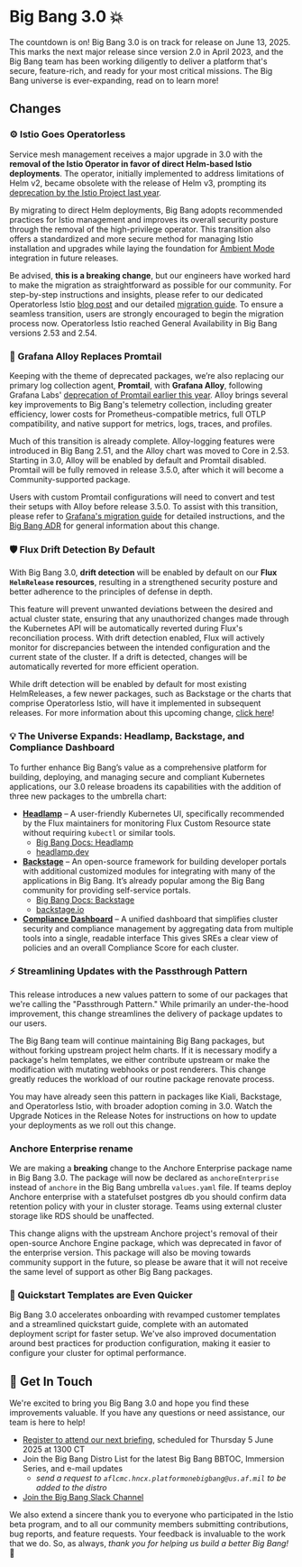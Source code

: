 # Big Bang 3.0 💥

The countdown is on! Big Bang 3.0 is on track for release on June 13, 2025. This marks the next major release since version 2.0 in April 2023, and the Big Bang team has been working diligently to deliver a platform that's secure, feature-rich, and ready for your most critical missions. The Big Bang universe is ever-expanding, read on to learn more!

## Changes

### ⚙️ Istio Goes Operatorless

Service mesh management receives a major upgrade in 3.0 with the **removal of the Istio Operator in favor of direct Helm-based Istio deployments**. The operator, initially implemented to address limitations of Helm v2, became obsolete with the release of Helm v3, prompting its [deprecation by the Istio Project last year](https://istio.io/latest/blog/2024/in-cluster-operator-deprecation-announcement/).

By migrating to direct Helm deployments, Big Bang adopts recommended practices for Istio management and improves its overall security posture through the removal of the high-privilege operator. This transition also offers a standardized and more secure method for managing Istio installation and upgrades while laying the foundation for [Ambient Mode](https://istio.io/latest/docs/ambient/overview/) integration in future releases.

Be advised, **this is a breaking change**, but our engineers have worked hard to make the migration as straightforward as possible for our community. For step-by-step instructions and insights, please refer to our dedicated Operatorless Istio [blog post](./bb-3-0-operatorless-istio-migration.md) and our detailed [migration guide](../docs/migration/migrating-istio-for-bb3.0.md). To ensure a seamless transition, users are strongly encouraged to begin the migration process now. Operatorless Istio reached General Availability in Big Bang versions 2.53 and 2.54.

### 🧰 Grafana Alloy Replaces Promtail

Keeping with the theme of deprecated packages, we’re also replacing our primary log collection agent, **Promtail**, with **Grafana Alloy**, following Grafana Labs' [deprecation of Promtail earlier this year](https://grafana.com/docs/loki/latest/release-notes/v3-4/#deprecations). Alloy brings several key improvements to Big Bang's telemetry collection, including greater efficiency, lower costs for Prometheus-compatible metrics, full OTLP compatibility, and native support for metrics, logs, traces, and profiles.

Much of this transition is already complete. Alloy-logging features were introduced in Big Bang 2.51, and the Alloy chart was moved to Core in 2.53. Starting in 3.0, Alloy will be enabled by default and Promtail disabled. Promtail will be fully removed in release 3.5.0, after which it will become a Community-supported package.

Users with custom Promtail configurations will need to convert and test their setups with Alloy before release 3.5.0. To assist with this transition, please refer to [Grafana's migration guide](https://grafana.com/docs/alloy/latest/set-up/migrate/from-promtail/) for detailed instructions, and the [Big Bang ADR](https://docs-bigbang.dso.mil/latest/docs/adrs/0004-alloy-replacing-promtail/?h=4/) for general information about this change.  

### 🛡️ Flux Drift Detection By Default

With Big Bang 3.0, **drift detection** will be enabled by default on our **Flux `HelmRelease` resources**, resulting in a strengthened security posture and better adherence to the principles of defense in depth.

This feature will prevent unwanted deviations between the desired and actual cluster state, ensuring that any unauthorized changes made through the Kubernetes API will be automatically reverted during Flux's reconciliation process. With drift detection enabled, Flux will actively monitor for discrepancies between the intended configuration and the current state of the cluster. If a drift is detected, changes will be automatically reverted for more efficient operation.

While drift detection will be enabled by default for most existing HelmReleases, a few newer packages, such as Backstage or the charts that comprise Operatorless Istio, will have it implemented in subsequent releases. For more information about this upcoming change, [click here](https://docs-bigbang.dso.mil/latest/docs/adrs/0006-drift-detection/?h=drift+d/)!

### 💡 The Universe Expands: Headlamp, Backstage, and Compliance Dashboard

To further enhance Big Bang’s value as a comprehensive platform for building, deploying, and managing secure and compliant Kubernetes applications, our 3.0 release broadens its capabilities with the addition of three new packages to the umbrella chart:  

- **[Headlamp](https://repo1.dso.mil/big-bang/product/packages/headlamp)** – A user-friendly Kubernetes UI, specifically recommended by the Flux maintainers for monitoring Flux Custom Resource state without requiring `kubectl` or similar tools.
  - [Big Bang Docs: Headlamp](https://docs-bigbang.dso.mil/latest/packages/headlamp/)
  - [headlamp.dev](https://headlamp.dev/)
- **[Backstage](https://repo1.dso.mil/big-bang/product/packages/backstage)** – An open-source framework for building developer portals with additional customized modules for integrating with many of the applications in Big Bang. It’s already popular among the Big Bang community for providing self-service portals.
  - [Big Bang Docs: Backstage](https://docs-bigbang.dso.mil/latest/packages/backstage/)
  - [backstage.io](https://backstage.io/)
- **[Compliance Dashboard](https://repo1.dso.mil/big-bang/apps/sandbox/compliance-dashboard)** – A unified dashboard that simplifies cluster security and compliance management by aggregating data from multiple tools into a single, readable interface This gives SREs a clear view of policies and an overall Compliance Score for each cluster.

### ⚡️ Streamlining Updates with the Passthrough Pattern

This release introduces a new values pattern to some of our packages that we're calling the "Passthrough Pattern." While primarily an under-the-hood improvement, this change streamlines the delivery of package updates to our users.

The Big Bang team will continue maintaining Big Bang packages, but without forking upstream project helm charts. If it is necessary modify a package's helm templates, we either contribute upstream or make the modification with mutating webhooks or post renderers. This change greatly reduces the workload of our routine package renovate process.

You may have already seen this pattern in packages like Kiali, Backstage, and Operatorless Istio, with broader adoption coming in 3.0. Watch the Upgrade Notices in the Release Notes for instructions on how to update your deployments as we roll out this change.

### Anchore Enterprise rename

We are making a **breaking** change to the Anchore Enterprise package name in Big Bang 3.0. The package will now be declared as `anchoreEnterprise` instead of `anchore` in the Big Bang umbrella `values.yaml` file.
If teams deploy Anchore enterprise with a statefulset postgres db you should confirm data retention policy with your in cluster storage.
Teams using external cluster storage like RDS should be unaffected.

This change aligns with the upstream Anchore project's removal of their open-source Anchore Engine package, which was deprecated in favor of the enterprise version. This package will also be moving towards community support in the future, so please be aware that it will not receive the same level of support as other Big Bang packages.

### 💨 Quickstart Templates are Even Quicker

Big Bang 3.0 accelerates onboarding with revamped customer templates and a streamlined quickstart guide, complete with an automated deployment script for faster setup. We've also improved documentation around best practices for production configuration, making it easier to configure your cluster for optimal performance.

## 💬 Get In Touch

We're excited to bring you Big Bang 3.0 and hope you find these improvements valuable. If you have any questions or need assistance, our team is here to help!

- [Register to attend our next briefing](https://www.zoomgov.com/meeting/register/Q-2KHrmZStaCSsdafKsr2w#/registration), scheduled for Thursday 5 June 2025 at 1300 CT
- Join the Big Bang Distro List for the latest Big Bang BBTOC, Immersion Series, and e-mail updates
  - *send a request to `aflcmc.hncx.platformonebigbang@us.af.mil` to be added to the distro*
- [Join the Big Bang Slack Channel](https://join.slack.com/t/bigbanguniver-ft39451/shared_invite/zt-38q4ytzv4-P1uxIpm9pzooo_m06OOmzg)

We also extend a sincere thank you to everyone who participated in the Istio beta program, and to all our community members submitting contributions, bug reports, and feature requests. Your feedback is invaluable to the work that we do. So, as always, *thank you for helping us build a better Big Bang!* 🚀
